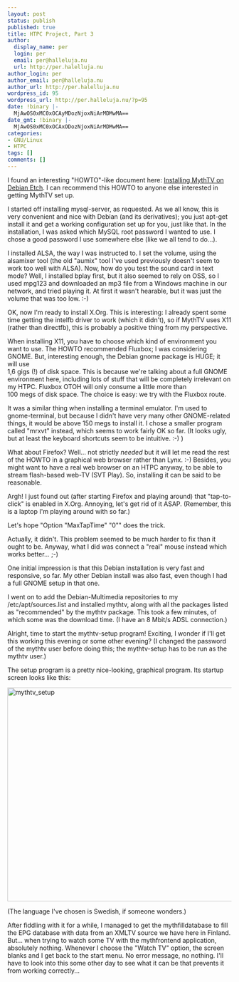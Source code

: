 ```yaml
---
layout: post
status: publish
published: true
title: HTPC Project, Part 3
author:
  display_name: per
  login: per
  email: per@halleluja.nu
  url: http://per.halelluja.nu
author_login: per
author_email: per@halleluja.nu
author_url: http://per.halelluja.nu
wordpress_id: 95
wordpress_url: http://per.halleluja.nu/?p=95
date: !binary |-
  MjAwOS0xMC0xOCAyMDozNjoxNiArMDMwMA==
date_gmt: !binary |-
  MjAwOS0xMC0xOCAxODozNjoxNiArMDMwMA==
categories:
- GNU/Linux
- HTPC
tags: []
comments: []
---
```

<p>I found an interesting "HOWTO"-like document here: <a href="http://www.mythtv.org/wiki/Installing_MythTV_on_Debian_Etch">Installing MythTV on Debian Etch</a>. I can recommend this HOWTO to anyone else interested in getting MythTV set up.</p>

<p>I started off installing mysql-server, as requested. As we all know, this is very convenient and nice with Debian (and its derivatives); you just apt-get install it and get a working configuration set up for you, just like that. In the installation, I was asked which MySQL root password I wanted to use. I chose a good password I use somewhere else (like we all tend to do...).</p>
<p>I installed ALSA, the way I was instructed to. I set the volume, using the alsamixer tool (the old "aumix" tool I've used previously doesn't seem to work too well with ALSA). Now, how do you test the sound card in text mode? Well, I installed bplay first, but it also seemed to rely on OSS, so I used mpg123 and downloaded an mp3 file from a Windows machine in our network, and tried playing it. At first it wasn't hearable, but it was just the volume that was too low. :-)</p>
<p>OK, now I'm ready to install X.Org. This is interesting: I already spent some time getting the intelfb driver to work (which it didn't), so if MythTV uses X11 (rather than directfb), this is probably a positive thing from my perspective.</p>
<p>When installing X11, you have to choose which kind of environment you want to use. The HOWTO recommended Fluxbox; I was considering GNOME. But, interesting enough, the Debian gnome package is HUGE; it will use<br />
1,6 gigs (!) of disk space. This is because we're talking about a full GNOME environment here, including lots of stuff that will be completely irrelevant on my HTPC. Fluxbox OTOH will only consume a little more than<br />
100 megs of disk space. The choice is easy: we try with the Fluxbox route.</p>
<p>It was a similar thing when installing a terminal emulator. I'm used to gnome-terminal, but because I didn't have very many other GNOME-related things, it would be above 150 megs to install it. I chose a smaller program called "mrxvt" instead, which seems to work fairly OK so far. (It looks ugly, but at least the keyboard shortcuts seem to be intuitive. :-) )</p>
<p>What about Firefox? Well... not strictly <em>needed</em> but it will let me read the rest of the HOWTO in a graphical web browser rather than Lynx. :-) Besides, you might want to have a real web browser on an HTPC anyway, to be able to stream flash-based web-TV (SVT Play). So, installing it can be said to be reasonable.</p>
<p>Argh! I just found out (after starting Firefox and playing around) that "tap-to-click" is enabled in X.Org. Annoying, let's get rid of it ASAP. (Remember, this is a laptop I'm playing around with so far.)</p>
<p>Let's hope "Option "MaxTapTime" "0"" does the trick.</p>
<p>Actually, it didn't. This problem seemed to be much harder to fix than it ought to be. Anyway, what I did was connect a "real" mouse instead which works better... ;-)</p>
<p>One initial impression is that this Debian installation is very fast and responsive, so far. My other Debian install was also fast, even though I had a full GNOME setup in that one.</p>
<p>I went on to add the Debian-Multimedia repositories to my /etc/apt/sources.list and installed mythtv, along with all the packages listed as "recommended" by the mythtv package. This took a few minutes, of which some was the download time. (I have an 8 Mbit/s ADSL connection.)</p>
<p>Alright, time to start the mythtv-setup program! Exciting, I wonder if I'll get this working this evening or some other evening? (I changed the password of the mythtv user before doing this; the mythtv-setup has to be run as the mythtv user.)</p>
<p>The setup program is a pretty nice-looking, graphical program. Its startup screen looks like this:</p>
<p><img class="alignnone size-full wp-image-97" title="mythtv_setup" src="http://per.halleluja.nu/wp-content/uploads/2009/10/mythtv_setup.jpg" alt="mythtv_setup" width="768" height="480" /></p>
<p>(The language I've chosen is Swedish, if someone wonders.)</p>
<p>After fiddling with it for a while, I managed to get the mythfilldatabase to fill the EPG database with data from an XMLTV source we have here in Finland. But... when trying to watch some TV with the mythfrontend application, absolutely nothing. Whenever I choose the "Watch TV" option, the screen blanks and I get back to the start menu. No error message, no nothing. I'll have to look into this some other day to see what it can be that prevents it from working correctly...</p>
